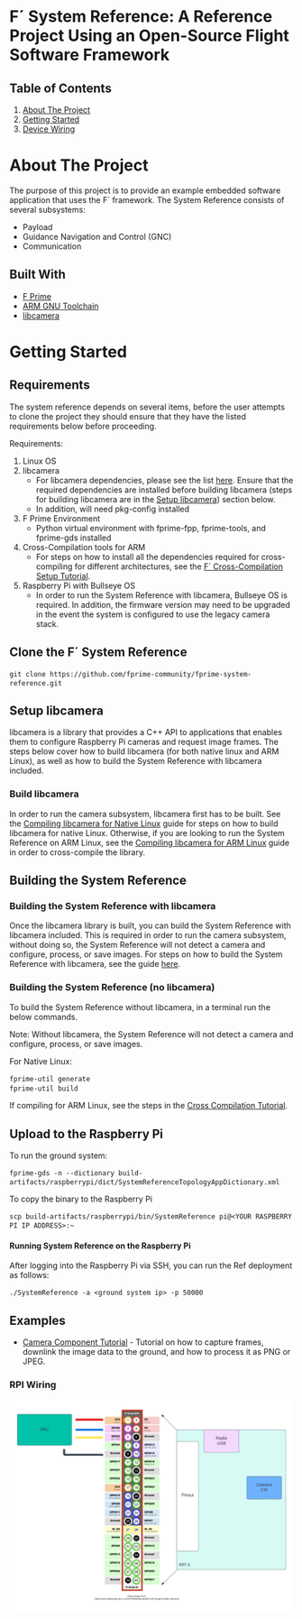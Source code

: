# F´ System Reference: A Reference Project Using an Open-Source Flight Software Framework

## Table of Contents 
1. [About The Project](#about-the-project)
2. [Getting Started](#getting-started)
3. [Device Wiring](#Device-Wiring)

# About The Project
The purpose of this project is to provide an example embedded software application that uses the F´ framework. 
The System Reference consists of several subsystems: 
- Payload
- Guidance Navigation and Control (GNC)
- Communication 

## Built With
- [F Prime](https://github.com/nasa/fprime) 
- [ARM GNU Toolchain](https://developer.arm.com/downloads/-/arm-gnu-toolchain-downloads)
- [libcamera](https://www.raspberrypi.com/documentation/computers/camera_software.html)

# Getting Started

## Requirements 
The system reference depends on several items, before the user attempts to clone the project they should ensure that they have the listed requirements below before proceeding. 

Requirements:
1. Linux OS
2. libcamera
   - For libcamera dependencies, please see the list [here](https://github.com/raspberrypi/libcamera#dependencies). Ensure that the required dependencies are installed before building libcamera (steps for building libcamera are in the [Setup libcamera](#build-libcamera)) section below.
   - In addition, will need pkg-config installed
3. F Prime Environment
   - Python virtual environment with fprime-fpp, fprime-tools, and fprime-gds installed
4. Cross-Compilation tools for ARM
   - For steps on how to install all the dependencies required for cross-compiling for different architectures, see the [F´ Cross-Compilation Setup Tutorial](https://github.com/nasa/fprime/blob/devel/docs/Tutorials/CrossCompilationSetup/CrossCompilationSetupTutorial.md).
5. Raspberry Pi with Bullseye OS
   - In order to run the System Reference with libcamera, Bullseye OS is required. In addition, the firmware version may need to be upgraded in the event the system is configured to use the legacy camera stack.


## Clone the F´ System Reference
```
git clone https://github.com/fprime-community/fprime-system-reference.git
```

## Setup libcamera
libcamera is a library that provides a C++ API to applications that enables them to configure Raspberry Pi cameras and request image frames. The steps below cover how to build libcamera (for both native linux and ARM Linux), as well as how to build the System Reference with libcamera included.

### Build libcamera
In order to run the camera subsystem, libcamera first has to be built. See the [Compiling libcamera for Native Linux](./docs/integration/camera/compiling-libcamera.md#compiling-libcamera-for-native-linux) guide for steps on how to build libcamera for native Linux. Otherwise, if you are looking to run the System Reference on ARM Linux, see the [Compiling libcamera for ARM Linux](./docs/integration/camera/compiling-libcamera.md#cross-compiling-libcamera-for-arm-linux) guide in order to cross-compile the library.

## Building the System Reference

### Building the System Reference with libcamera
Once the libcamera library is built, you can build the System Reference with libcamera included. This is required in order to run the camera subsystem, without doing so, the System Reference will not detect a camera and configure, process, or save images. For steps on how to build the System Reference with libcamera, see the guide [here](./docs/integration/camera/building-system-ref-with-libcamera.md).

### Building the System Reference (no libcamera)
To build the System Reference without libcamera, in a terminal run the below commands.

Note: Without libcamera, the System Reference will not detect a camera and configure, process, or save images.

For Native Linux:
```bash
fprime-util generate
fprime-util build
```

If compiling for ARM Linux, see the steps in the [Cross Compilation Tutorial](https://github.com/nasa/fprime/blob/devel/docs/Tutorials/CrossCompilationSetup/CrossCompilationTutorial.md).


## Upload to the Raspberry Pi
To run the ground system:
```
fprime-gds -n --dictionary build-artifacts/raspberrypi/dict/SystemReferenceTopologyAppDictionary.xml
```

To copy the binary to the Raspberry Pi 
```
scp build-artifacts/raspberrypi/bin/SystemReference pi@<YOUR RASPBERRY PI IP ADDRESS>:~
```
#### Running System Reference on the Raspberry Pi
After logging into the Raspberry Pi via SSH, you can run the Ref deployment as follows: 
```
./SystemReference -a <ground system ip> -p 50000
```

## Examples
- [Camera Component Tutorial](./docs//integration/camera/example.md) - Tutorial on how to capture frames, downlink the image data to the ground, and how to process it as PNG or JPEG.

### RPI Wiring
![wiring diagram](./docs/img/wiring-diagram.png)
